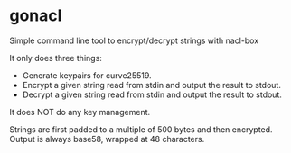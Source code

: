 # gonacl
Simple command line tool to encrypt/decrypt strings with nacl-box

It only does three things:
 - Generate keypairs for curve25519.
 - Encrypt a given string read from stdin and output the result to stdout.
 - Decrypt a given string read from stdin and output the result to stdout.

It does NOT do any key management.

Strings are first padded to a multiple of 500 bytes and then encrypted.
Output is always base58, wrapped at 48 characters.

